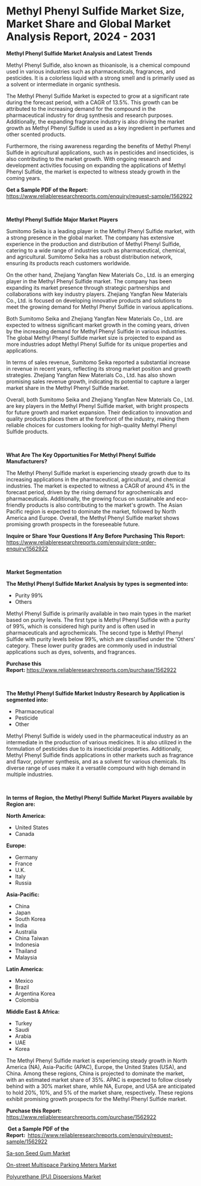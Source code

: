 <p><h1>Methyl Phenyl Sulfide Market Size, Market Share and Global Market Analysis Report, 2024 - 2031</h1></p><p><strong>Methyl Phenyl Sulfide Market Analysis and Latest Trends</strong></p>
<p><p>Methyl Phenyl Sulfide, also known as thioanisole, is a chemical compound used in various industries such as pharmaceuticals, fragrances, and pesticides. It is a colorless liquid with a strong smell and is primarily used as a solvent or intermediate in organic synthesis.</p><p>The Methyl Phenyl Sulfide Market is expected to grow at a significant rate during the forecast period, with a CAGR of 13.5%. This growth can be attributed to the increasing demand for the compound in the pharmaceutical industry for drug synthesis and research purposes. Additionally, the expanding fragrance industry is also driving the market growth as Methyl Phenyl Sulfide is used as a key ingredient in perfumes and other scented products.</p><p>Furthermore, the rising awareness regarding the benefits of Methyl Phenyl Sulfide in agricultural applications, such as in pesticides and insecticides, is also contributing to the market growth. With ongoing research and development activities focusing on expanding the applications of Methyl Phenyl Sulfide, the market is expected to witness steady growth in the coming years.</p></p>
<p><strong>Get a Sample PDF of the Report:&nbsp;</strong> <a href="https://www.reliableresearchreports.com/enquiry/request-sample/1562922">https://www.reliableresearchreports.com/enquiry/request-sample/1562922</a></p>
<p>&nbsp;</p>
<p><strong>Methyl Phenyl Sulfide Major Market Players</strong></p>
<p><p>Sumitomo Seika is a leading player in the Methyl Phenyl Sulfide market, with a strong presence in the global market. The company has extensive experience in the production and distribution of Methyl Phenyl Sulfide, catering to a wide range of industries such as pharmaceutical, chemical, and agricultural. Sumitomo Seika has a robust distribution network, ensuring its products reach customers worldwide.</p><p>On the other hand, Zhejiang Yangfan New Materials Co., Ltd. is an emerging player in the Methyl Phenyl Sulfide market. The company has been expanding its market presence through strategic partnerships and collaborations with key industry players. Zhejiang Yangfan New Materials Co., Ltd. is focused on developing innovative products and solutions to meet the growing demand for Methyl Phenyl Sulfide in various applications.</p><p>Both Sumitomo Seika and Zhejiang Yangfan New Materials Co., Ltd. are expected to witness significant market growth in the coming years, driven by the increasing demand for Methyl Phenyl Sulfide in various industries. The global Methyl Phenyl Sulfide market size is projected to expand as more industries adopt Methyl Phenyl Sulfide for its unique properties and applications.</p><p>In terms of sales revenue, Sumitomo Seika reported a substantial increase in revenue in recent years, reflecting its strong market position and growth strategies. Zhejiang Yangfan New Materials Co., Ltd. has also shown promising sales revenue growth, indicating its potential to capture a larger market share in the Methyl Phenyl Sulfide market.</p><p>Overall, both Sumitomo Seika and Zhejiang Yangfan New Materials Co., Ltd. are key players in the Methyl Phenyl Sulfide market, with bright prospects for future growth and market expansion. Their dedication to innovation and quality products places them at the forefront of the industry, making them reliable choices for customers looking for high-quality Methyl Phenyl Sulfide products.</p></p>
<p>&nbsp;</p>
<p><strong>What Are The Key Opportunities For Methyl Phenyl Sulfide Manufacturers?</strong></p>
<p><p>The Methyl Phenyl Sulfide market is experiencing steady growth due to its increasing applications in the pharmaceutical, agricultural, and chemical industries. The market is expected to witness a CAGR of around 4% in the forecast period, driven by the rising demand for agrochemicals and pharmaceuticals. Additionally, the growing focus on sustainable and eco-friendly products is also contributing to the market's growth. The Asian Pacific region is expected to dominate the market, followed by North America and Europe. Overall, the Methyl Phenyl Sulfide market shows promising growth prospects in the foreseeable future.</p></p>
<p><strong>Inquire or Share Your Questions If Any Before Purchasing This Report:</strong> <a href="https://www.reliableresearchreports.com/enquiry/pre-order-enquiry/1562922">https://www.reliableresearchreports.com/enquiry/pre-order-enquiry/1562922</a></p>
<p>&nbsp;</p>
<p><strong>Market Segmentation</strong></p>
<p><strong>The Methyl Phenyl Sulfide Market Analysis by types is segmented into:</strong></p>
<p><ul><li>Purity 99%</li><li>Others</li></ul></p>
<p><p>Methyl Phenyl Sulfide is primarily available in two main types in the market based on purity levels. The first type is Methyl Phenyl Sulfide with a purity of 99%, which is considered high purity and is often used in pharmaceuticals and agrochemicals. The second type is Methyl Phenyl Sulfide with purity levels below 99%, which are classified under the 'Others' category. These lower purity grades are commonly used in industrial applications such as dyes, solvents, and fragrances.</p></p>
<p><strong>Purchase this Report:&nbsp;</strong><a href="https://www.reliableresearchreports.com/purchase/1562922">https://www.reliableresearchreports.com/purchase/1562922</a></p>
<p>&nbsp;</p>
<p><strong>The Methyl Phenyl Sulfide Market Industry Research by Application is segmented into:</strong></p>
<p><ul><li>Pharmaceutical</li><li>Pesticide</li><li>Other</li></ul></p>
<p><p>Methyl Phenyl Sulfide is widely used in the pharmaceutical industry as an intermediate in the production of various medicines. It is also utilized in the formulation of pesticides due to its insecticidal properties. Additionally, Methyl Phenyl Sulfide finds applications in other markets such as fragrance and flavor, polymer synthesis, and as a solvent for various chemicals. Its diverse range of uses make it a versatile compound with high demand in multiple industries.</p></p>
<p>&nbsp;</p>
<p><strong>In terms of Region, the Methyl Phenyl Sulfide Market Players available by Region are:</strong></p>
<p>
    <p> <strong> North America: </strong>
        <ul>
            <li>United States</li>
            <li>Canada</li>
        </ul>
        </p> 
    <p> <strong> Europe: </strong>
        <ul>
            <li>Germany</li>
            <li>France</li>
            <li>U.K.</li>
            <li>Italy</li>
            <li>Russia</li>
        </ul>
        </p> 
    <p> <strong> Asia-Pacific: </strong>
        <ul>
            <li>China</li>
            <li>Japan</li>
            <li>South Korea</li>
            <li>India</li>
            <li>Australia</li>
            <li>China Taiwan</li>
            <li>Indonesia</li>
            <li>Thailand</li>
            <li>Malaysia</li>
        </ul>
        </p> 
    <p> <strong> Latin America: </strong>
        <ul>
            <li>Mexico</li>
            <li>Brazil</li>
            <li>Argentina Korea</li>
            <li>Colombia</li>
        </ul>
        </p> 
    <p> <strong> Middle East & Africa: </strong>
        <ul>
            <li>Turkey</li>
            <li>Saudi</li>
            <li>Arabia</li>
            <li>UAE</li>
            <li>Korea</li>
        </ul>
    </p>
    </p>
<p><p>The Methyl Phenyl Sulfide market is experiencing steady growth in North America (NA), Asia-Pacific (APAC), Europe, the United States (USA), and China. Among these regions, China is projected to dominate the market, with an estimated market share of 35%. APAC is expected to follow closely behind with a 30% market share, while NA, Europe, and USA are anticipated to hold 20%, 10%, and 5% of the market share, respectively. These regions exhibit promising growth prospects for the Methyl Phenyl Sulfide market.</p></p>
<p><strong>Purchase this Report: </strong><a href="https://www.reliableresearchreports.com/purchase/1562922">https://www.reliableresearchreports.com/purchase/1562922</a></p>
<p>&nbsp;<strong>Get a Sample PDF of the Report:&nbsp;&nbsp;</strong><a href="https://www.reliableresearchreports.com/enquiry/request-sample/1562922">https://www.reliableresearchreports.com/enquiry/request-sample/1562922</a></p>
<p><strong></strong></p>
<p><p><a href="https://view.publitas.com/reportprime-1/sa-son-seed-gum-market-research-report-the-key-to-successful-business-strategy-forecasted-for-period-from-2023-2030/">Sa-son Seed Gum Market</a></p><p><a href="https://view.publitas.com/reportprime-1/on-street-multispace-parking-meters-market-provides-a-comprehensive-analysis-including-a-macro-overview-of-the-market-as-well-as-micro-details-such-as-market-size-and-competitive-landscape/">On-street Multispace Parking Meters Market</a></p><p><a href="https://view.publitas.com/reportprime-1/global-polyurethane-pu-dispersions-market-size-and-market-trends-insights-and-projections-from-2023-to-2030/">Polyurethane (PU) Dispersions Market</a></p></p>